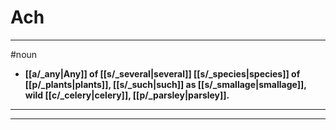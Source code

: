 # Ach
---
#noun
- **[[a/_any|Any]] of [[s/_several|several]] [[s/_species|species]] of [[p/_plants|plants]], [[s/_such|such]] as [[s/_smallage|smallage]], wild [[c/_celery|celery]], [[p/_parsley|parsley]].**
---
---
